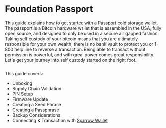 # Foundation Passport
This guide explains how to get started with a [Passport](https://foundationdevices.com/) cold storage wallet. The passport is a Bitcoin hardware wallet that is assembled in the USA, fully open source, and designed to only be used in a secure air gapped fashion. Taking self custody of your bitcoin means that you are ultimately responsible for your own wealth, there is no bank vault to protect you or 1-800 help line to reverse a transaction. Being able to transact without permission is powerful, and with great power comes great responsibility. Let's get your journey into self custody started on the right foot. 

<p align="center">
  <img width="000" height="000" src=(assets/xxx.jpg)>
</p>

This guide covers:
- Unboxing
- Supply Chain Validation
- PIN Setup
- Firmware Update
- Creating a Seed Phrase
- Creating a Passphrase
- Backup Considerations
- Connecting & Transaction with [Sparrow Wallet](https://www.sparrowwallet.com/)
